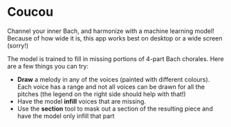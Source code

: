Coucou
=================

Channel your inner Bach, and harmonize with a machine learning model! Because of how wide it is,
this app works best on desktop or a wide screen (sorry!)

The model is trained to fill in missing portions of 4-part Bach chorales. Here are a few things you can try:

- **Draw** a melody in any of the voices (painted with different colours). Each voice has a range and not all  voices can be drawn for all the pitches (the legend on the right side should help with that!)
- Have the model **infill** voices that are missing.
- Use the **section** tool to mask out a section of the resulting piece and have the model only infill that part